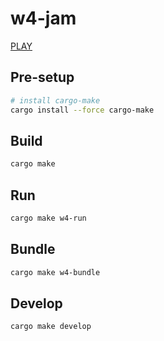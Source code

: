 # w4-jam

[PLAY](https://rikharink.github.io/w4-jam/)

## Pre-setup
```bash
# install cargo-make
cargo install --force cargo-make
```

## Build
```bash
cargo make
```

## Run
```bash
cargo make w4-run
```

## Bundle
```bash
cargo make w4-bundle
```

## Develop
```bash
cargo make develop
```
